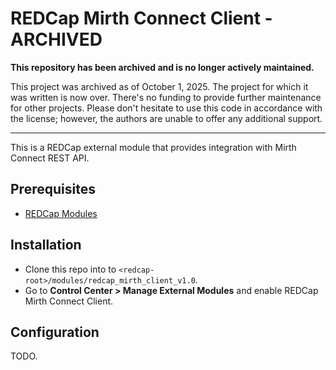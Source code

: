 # REDCap Mirth Connect Client - ARCHIVED

**This repository has been archived and is no longer actively maintained.**

This project was archived as of October 1, 2025. The project for which it was written is now over. There's no funding to provide further maintenance for other projects. Please don't hesitate to use this code in accordance with the license; however, the authors are unable to offer any additional support.

-----------

This is a REDCap external module that provides integration with Mirth Connect REST API.

## Prerequisites
- [REDCap Modules](https://github.com/vanderbilt/redcap-external-modules)


## Installation
- Clone this repo into to `<redcap-root>/modules/redcap_mirth_client_v1.0`.
- Go to **Control Center > Manage External Modules** and enable REDCap Mirth Connect Client.

## Configuration
TODO.
